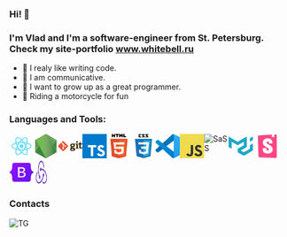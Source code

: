 ### Hi! 👋
### I'm Vlad and I'm a software-engineer from St. Petersburg. Check my site-portfolio www.whitebell.ru

- 💪 I realy like writing code.
- 💬 I am communicative.
- 🌱 I want to grow up as a great programmer.
- 🎉 Riding a motorcycle for fun
 

 ### Languages and Tools:

<img align="left" alt="React" width="44px" src="https://raw.githubusercontent.com/github/explore/80688e429a7d4ef2fca1e82350fe8e3517d3494d/topics/react/react.png" />
<img align="left" alt="NODE.js" width="44px" src="https://raw.githubusercontent.com/github/explore/80688e429a7d4ef2fca1e82350fe8e3517d3494d/topics/nodejs/nodejs.png" />
<img align="left" alt="git" width="44px" src="https://raw.githubusercontent.com/github/explore/80688e429a7d4ef2fca1e82350fe8e3517d3494d/topics/git/git.png" />
<img align="left" alt="typescript" width="44px" src="https://raw.githubusercontent.com/github/explore/80688e429a7d4ef2fca1e82350fe8e3517d3494d/topics/typescript/typescript.png" />
<img align="left" alt="HTML5" width="44px" src="https://raw.githubusercontent.com/github/explore/80688e429a7d4ef2fca1e82350fe8e3517d3494d/topics/html/html.png" />
<img align="left" alt="CSS3" width="44px" src="https://raw.githubusercontent.com/github/explore/80688e429a7d4ef2fca1e82350fe8e3517d3494d/topics/css/css.png" />
<img align="left" alt="Visual Studio Code" width="44px" src="https://raw.githubusercontent.com/github/explore/80688e429a7d4ef2fca1e82350fe8e3517d3494d/topics/visual-studio-code/visual-studio-code.png" />
<img align="left" alt="JavaScript" width="44px" src="https://raw.githubusercontent.com/github/explore/80688e429a7d4ef2fca1e82350fe8e3517d3494d/topics/javascript/javascript.png" />
<img align="left" alt="SaSS" width="44px" src="https://cdn.jsdelivr.net/gh/devicons/devicon/icons/sass/sass-original.svg" />
<img src="https://github.com/devicons/devicon/blob/master/icons/materialui/materialui-plain.svg" title="MaterialUI" alt="MaterialUI" width="44px"/>
<img src="https://github.com/devicons/devicon/blob/master/icons/storybook/storybook-original.svg" title="Storybook" alt="Storybook" width="44px" />
<img src="https://github.com/devicons/devicon/blob/master/icons/bootstrap/bootstrap-original.svg" title="Bootstrap" alt="Bootsrap" width="44px" />

<img src="https://github.com/devicons/devicon/blob/master/icons/redux/redux-original.svg" title="Redux" alt="Redux" width="20" height="44px"/>
<br>

 ### Contacts
 [<img align="left" alt="TG" width="44px" src="https://www.svgrepo.com/show/452115/telegram.svg" />][tg]


 [tg]: https://t.me/vladbvy
